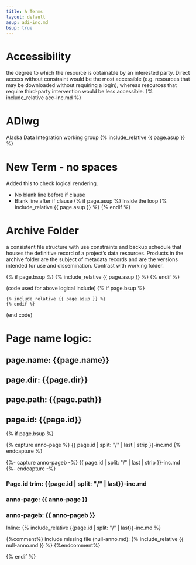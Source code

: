 ```yaml
---
title: A Terms
layout: default
asup: adi-inc.md
bsup: true
---
```

# Accessibility
the degree to which the resource is obtainable by an interested party. Direct access without constraint would be the most accessible (e.g. resources that may be downloaded without requiring a login), whereas resources that require third-party intervention would be less accessible.
{% include_relative acc-inc.md %}

# ADIwg
Alaska Data Integration working group
{% include_relative {{ page.asup }} %}

# New Term - no spaces
Added this to check logical rendering.
  - No blank line before if clause
  - Blank line after if clause
{% if page.asup %}
Inside the loop
{% include_relative {{ page.asup }} %}
{% endif %}

# Archive Folder
a consistent file structure with use constraints and backup schedule that houses the definitive record of a project’s data resources. Products in the archive folder are the subject of metadata records and are the versions intended for use and dissemination. Contrast with working folder.

{% if page.bsup %}
{% include_relative {{ page.asup }} %}
{% endif %}

(code used for above logical include)
	{% if page.bsup %}

	{% include_relative {{ page.asup }} %}
	{% endif %}
(end code)

# Page name logic:
## page.name: {{page.name}}
## page.dir: {{page.dir}}
## page.path: {{page.path}}
## page.id: {{page.id}}

{% if page.bsup %}

{% capture anno-page %}
{{ page.id | split: "/" | last | strip }}-inc.md
{% endcapture %}

{%- capture anno-pageb -%}
{{ page.id | split: "/" | last | strip }}-inc.md
{%- endcapture -%}

### Page.id trim: {{page.id | split: "/" | last}}-inc.md
### anno-page: {{ anno-page }}
### anno-pageb: {{ anno-pageb }}

Inline:
{% include_relative {{page.id | split: "/" | last}}-inc.md %}

{%comment%}
Include missing file (null-anno.md):
{% include_relative {{ null-anno.md }} %}
{%endcomment%}

{% endif %}
